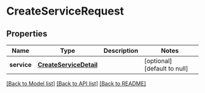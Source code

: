 # CreateServiceRequest
## Properties

Name | Type | Description | Notes
------------ | ------------- | ------------- | -------------
**service** | [**CreateServiceDetail**](CreateServiceDetail.md) |  | [optional] [default to null]

[[Back to Model list]](../README.md#documentation-for-models) [[Back to API list]](../README.md#documentation-for-api-endpoints) [[Back to README]](../README.md)

